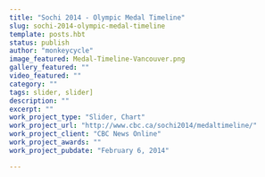 ```yaml
---
title: "Sochi 2014 - Olympic Medal Timeline"
slug: sochi-2014-olympic-medal-timeline
template: posts.hbt
status: publish
author: "monkeycycle"
image_featured: Medal-Timeline-Vancouver.png
gallery_featured: ""
video_featured: ""
category: ""
tags: slider, slider]
description: ""
excerpt: ""
work_project_type: "Slider, Chart"
work_project_url: "http://www.cbc.ca/sochi2014/medaltimeline/"
work_project_client: "CBC News Online"
work_project_awards: ""
work_project_pubdate: "February 6, 2014"

---
```

